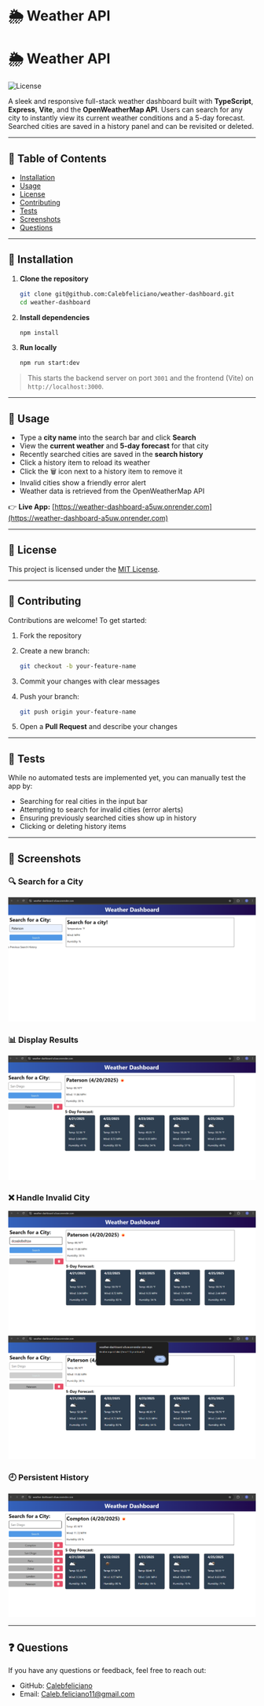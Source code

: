 # 🌦️ Weather API

# 🌦️ Weather API

![License](https://img.shields.io/badge/License-MIT-blue.svg)

A sleek and responsive full-stack weather dashboard built with **TypeScript**, **Express**, **Vite**, and the **OpenWeatherMap API**. Users can search for any city to instantly view its current weather conditions and a 5-day forecast. Searched cities are saved in a history panel and can be revisited or deleted.

---

## 📑 Table of Contents

- [Installation](#installation)
- [Usage](#usage)
- [License](#license)
- [Contributing](#contributing)
- [Tests](#tests)
- [Screenshots](#-screenshots)
- [Questions](#questions)

---

## 🚀 Installation

1. **Clone the repository**

   ```bash
   git clone git@github.com:Calebfeliciano/weather-dashboard.git
   cd weather-dashboard
   ```

2. **Install dependencies**

   ```bash
   npm install
   ```

3. **Run locally**

   ```bash
   npm run start:dev
   ```

> This starts the backend server on port `3001` and the frontend (Vite) on `http://localhost:3000`.

---

## 🔧 Usage

- Type a **city name** into the search bar and click **Search**
- View the **current weather** and **5-day forecast** for that city
- Recently searched cities are saved in the **search history**
- Click a history item to reload its weather
- Click the 🗑️ icon next to a history item to remove it
- Invalid cities show a friendly error alert
- Weather data is retrieved from the OpenWeatherMap API

👉 **Live App:** [https://weather-dashboard-a5uw.onrender.com](https://weather-dashboard-a5uw.onrender.com)

---

## 📄 License

This project is licensed under the [MIT License](https://opensource.org/licenses/MIT).

---

## 🤝 Contributing

Contributions are welcome! To get started:

1. Fork the repository
2. Create a new branch:

   ```bash
   git checkout -b your-feature-name
   ```

3. Commit your changes with clear messages
4. Push your branch:

   ```bash
   git push origin your-feature-name
   ```

5. Open a **Pull Request** and describe your changes

---

## 🧪 Tests

While no automated tests are implemented yet, you can manually test the app by:

- Searching for real cities in the input bar
- Attempting to search for invalid cities (error alerts)
- Ensuring previously searched cities show up in history
- Clicking or deleting history items

---

## 📸 Screenshots

### 🔍 Search for a City
![Search city](./Assets/Weather-Api-search-city.png)

### 📊 Display Results
![Display city](./Assets/Weather-Api-display-city.png)

### ❌ Handle Invalid City
![Search fake city](./Assets/Weather-APi-search-fake-city.png)
![Display fake city](./Assets/Weather-Api-display-fake-city.png)

### 🕘 Persistent History
![List of Cities](./Assets/Screenshot%202025-04-20%20155407.png)

---

## ❓ Questions

If you have any questions or feedback, feel free to reach out:

- GitHub: [Calebfeliciano](https://github.com/Calebfeliciano)
- Email: [Caleb.feliciano11@gmail.com](mailto:Caleb.feliciano11@gmail.com)

